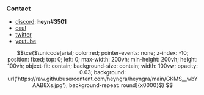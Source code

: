 ### Contact

- [discord](https://discord.com/users/554001151486590986): **heyn#3501**
- [osu!](https://osu.ppy.sh/users/10494504)
- [twitter](https://twitter.com/heyngra)
- [youtube](https://www.youtube.com/channel/UCxexy3RHdtaaG9ifkzng8Og)

<!---
why are you looking here
like why 
go get a life nerd
--->

```math
\ce{$\unicode[arial; color:red; pointer-events: none; z-index: -10; position: fixed; top: 0; left: 0; max-width: 200vh; min-height: 200vh; height: 100vh; object-fit: contain; background-size: contain; width: 100vw; opacity: 0.03; background: url('https://raw.githubusercontent.com/heyngra/heyngra/main/GKMS__wbYAAB8Xs.jpg'); background-repeat: round]{x0000}$}
